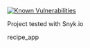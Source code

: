 [![Known Vulnerabilities](https://snyk.io/test/github/mvoinescu/recipe_app/badge.svg?targetFile=package.json)](https://snyk.io/test/github/mvoinescu/recipe_app?targetFile=package.json)

Project tested with Snyk.io


recipe_app
